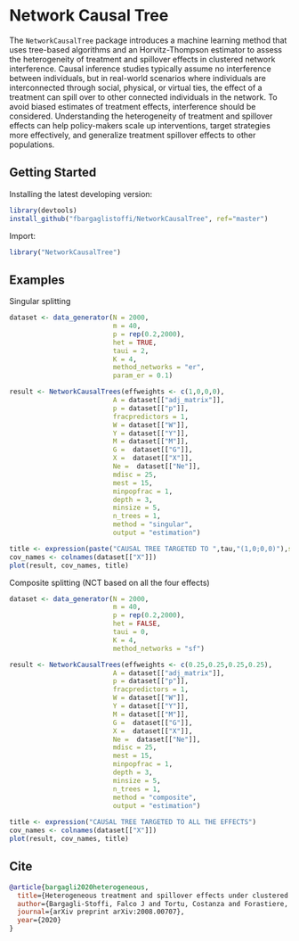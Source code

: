 # Network Causal Tree

The `NetworkCausalTree` package introduces a machine learning method that uses tree-based algorithms and an Horvitz-Thompson estimator to assess the heterogeneity of treatment and spillover effects in clustered network interference. Causal inference studies typically assume no interference between individuals, but in real-world scenarios where individuals are interconnected through social, physical, or virtual ties, the effect of a treatment can spill over to other connected individuals in the network. To avoid biased estimates of treatment effects, interference should be considered. Understanding the heterogeneity of treatment and spillover effects can help policy-makers scale up interventions, target strategies more effectively, and generalize treatment spillover effects to other populations.

## Getting Started

Installing the latest developing version: 

```r
library(devtools)
install_github("fbargaglistoffi/NetworkCausalTree", ref="master")
```

Import:

```r
library("NetworkCausalTree")
```

## Examples

Singular splitting
```r
dataset <- data_generator(N = 2000, 
                          m = 40, 
                          p = rep(0.2,2000), 
                          het = TRUE, 
                          taui = 2, 
                          K = 4,
                          method_networks = "er", 
                          param_er = 0.1)

result <- NetworkCausalTrees(effweights <- c(1,0,0,0), 
                          A = dataset[["adj_matrix"]],
                          p = dataset[["p"]], 
                          fracpredictors = 1, 
                          W = dataset[["W"]],
                          Y = dataset[["Y"]],
                          M = dataset[["M"]],
                          G =  dataset[["G"]], 
                          X =  dataset[["X"]],
                          Ne =  dataset[["Ne"]],
                          mdisc = 25, 
                          mest = 15,  
                          minpopfrac = 1, 
                          depth = 3,
                          minsize = 5, 
                          n_trees = 1, 
                          method = "singular",
                          output = "estimation")

title <- expression(paste("CAUSAL TREE TARGETED TO ",tau,"(1,0;0,0)"),sep="")
cov_names <- colnames(dataset[["X"]])
plot(result, cov_names, title)
```

Composite splitting (NCT based on all the four effects)
```r
dataset <- data_generator(N = 2000, 
                          m = 40, 
                          p = rep(0.2,2000), 
                          het = FALSE, 
                          taui = 0, 
                          K = 4,
                          method_networks = "sf")

result <- NetworkCausalTrees(effweights <- c(0.25,0.25,0.25,0.25), 
                          A = dataset[["adj_matrix"]],
                          p = dataset[["p"]], 
                          fracpredictors = 1, 
                          W = dataset[["W"]],
                          Y = dataset[["Y"]],
                          M = dataset[["M"]],
                          G =  dataset[["G"]], 
                          X =  dataset[["X"]],
                          Ne =  dataset[["Ne"]],
                          mdisc = 25, 
                          mest = 15,  
                          minpopfrac = 1, 
                          depth = 3,
                          minsize = 5, 
                          n_trees = 1, 
                          method = "composite",
                          output = "estimation")
                          
title <- expression("CAUSAL TREE TARGETED TO ALL THE EFFECTS")
cov_names <- colnames(dataset[["X"]])
plot(result, cov_names, title)
```


## Cite

```bibtex
@article{bargagli2020heterogeneous,
  title={Heterogeneous treatment and spillover effects under clustered network interference},
  author={Bargagli-Stoffi, Falco J and Tortu, Costanza and Forastiere, Laura},
  journal={arXiv preprint arXiv:2008.00707},
  year={2020}
}
```
